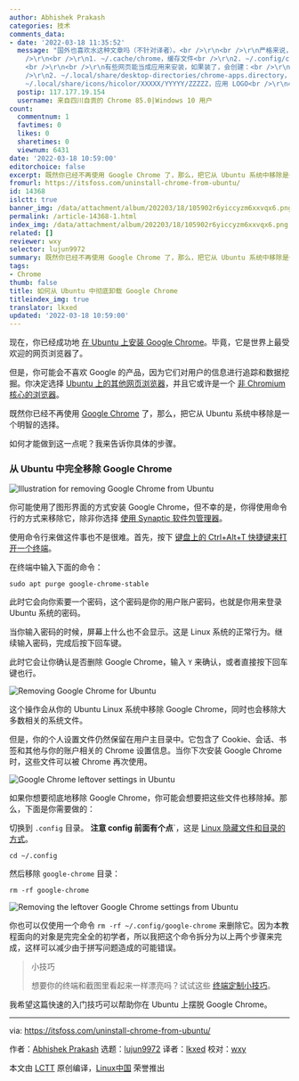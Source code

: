 ```yaml
---
author: Abhishek Prakash
categories: 技术
comments_data:
- date: '2022-03-18 11:35:52'
  message: "国外也喜欢水这种文章吗（不针对译者）。<br />\r\n<br />\r\n严格来说，Chrome 创建的文件不只 ~/.config/google-chrome。<br
    />\r\n<br />\r\n1. ~/.cache/chrome，缓存文件<br />\r\n2. ~/.config/chrome-flags.conf，手动开启的一些特性
    <br />\r\n<br />\r\n有些网页能当成应用来安装，如果装了，会创建：<br />\r\n1. ~/.local/share/applications/chrome-XXXXX.desktop，桌面条目文件<br
    />\r\n2. ~/.local/share/desktop-directories/chrome-apps.directory，桌面条目文件<br />\r\n3.
    ~/.local/share/icons/hicolor/XXXXX/YYYYY/ZZZZZ，应用 LOGO<br />\r\n4. ~/.gnome/apps/chrome-XXXXX.desktop，桌面条目文件"
  postip: 117.177.19.154
  username: 来自四川自贡的 Chrome 85.0|Windows 10 用户
count:
  commentnum: 1
  favtimes: 0
  likes: 0
  sharetimes: 0
  viewnum: 6431
date: '2022-03-18 10:59:00'
editorchoice: false
excerpt: 既然你已经不再使用 Google Chrome 了，那么，把它从 Ubuntu 系统中移除是一个明智的选择。
fromurl: https://itsfoss.com/uninstall-chrome-from-ubuntu/
id: 14368
islctt: true
banner_img: /data/attachment/album/202203/18/105902r6yiccyzm6xxvqx6.png
permalink: /article-14368-1.html
index_img: /data/attachment/album/202203/18/105902r6yiccyzm6xxvqx6.png.thumb.jpg
related: []
reviewer: wxy
selector: lujun9972
summary: 既然你已经不再使用 Google Chrome 了，那么，把它从 Ubuntu 系统中移除是一个明智的选择。
tags:
- Chrome
thumb: false
title: 如何从 Ubuntu 中彻底卸载 Google Chrome
titleindex_img: true
translator: lkxed
updated: '2022-03-18 10:59:00'
---
```


现在，你已经成功地 [在 Ubuntu 上安装 Google Chrome](https://itsfoss.com/install-chrome-ubuntu/)。毕竟，它是世界上最受欢迎的网页浏览器了。


但是，你可能会不喜欢 Google 的产品，因为它们对用户的信息进行追踪和数据挖掘。你决定选择 [Ubuntu 上的其他网页浏览器](https://itsfoss.com/best-browsers-ubuntu-linux/)，并且它或许是一个 [非 Chromium 核心的浏览器](https://itsfoss.com/open-source-browsers-linux/)。


既然你已经不再使用 [Google Chrome](https://www.google.com/chrome/index.html) 了，那么，把它从 Ubuntu 系统中移除是一个明智的选择。


如何才能做到这一点呢？我来告诉你具体的步骤。


### 从 Ubuntu 中完全移除 Google Chrome


![Illustration for removing Google Chrome from Ubuntu](/data/attachment/album/202203/18/105902r6yiccyzm6xxvqx6.png)


你可能使用了图形界面的方式安装 Google Chrome，但不幸的是，你得使用命令行的方式来移除它，除非你选择 [使用 Synaptic 软件包管理器](https://itsfoss.com/synaptic-package-manager/)。


使用命令行来做这件事也不是很难。首先，按下 [键盘上的 Ctrl+Alt+T 快捷键来打开一个终端](https://itsfoss.com/open-terminal-ubuntu/)。


在终端中输入下面的命令：



```
sudo apt purge google-chrome-stable

```

此时它会向你索要一个密码，这个密码是你的用户账户密码，也就是你用来登录 Ubuntu 系统的密码。


当你输入密码的时候，屏幕上什么也不会显示。这是 Linux 系统的正常行为。继续输入密码，完成后按下回车键。


此时它会让你确认是否删除 Google Chrome，输入 `Y` 来确认，或者直接按下回车键也行。


![Removing Google Chrome for Ubuntu](/data/attachment/album/202203/18/110056x2gz2spid0kk888z.jpg)


这个操作会从你的 Ubuntu Linux 系统中移除 Google Chrome，同时也会移除大多数相关的系统文件。


但是，你的个人设置文件仍然保留在用户主目录中。它包含了 Cookie、会话、书签和其他与你的账户相关的 Chrome 设置信息。当你下次安装 Google Chrome 时，这些文件可以被 Chrome 再次使用。


![Google Chrome leftover settings in Ubuntu](/data/attachment/album/202203/18/105905y29akozuwoa22da4.png)


如果你想要彻底地移除 Google Chrome，你可能会想要把这些文件也移除掉。那么，下面是你需要做的：


切换到 `.config` 目录。 **注意 config 前面有个点**`，这是 [Linux 隐藏文件和目录的方式](https://itsfoss.com/hide-folders-and-show-hidden-files-in-ubuntu-beginner-trick/)。



```
cd ~/.config

```

然后移除 `google-chrome` 目录：



```
rm -rf google-chrome

```

![Removing the leftover Google Chrome settings from Ubuntu](/data/attachment/album/202203/18/105906cii8bbaojj2erjti.png)


你也可以仅使用一个命令 `rm -rf ~/.config/google-chrome` 来删除它。因为本教程面向的对象是完完全全的初学者，所以我把这个命令拆分为以上两个步骤来完成，这样可以减少由于拼写问题造成的可能错误。



> 
> 小技巧
> 
> 
> 想要你的终端和截图里看起来一样漂亮吗？试试这些 [终端定制小技巧](https://itsfoss.com/customize-linux-terminal/)。
> 
> 
> 


我希望这篇快速的入门技巧可以帮助你在 Ubuntu 上摆脱 Google Chrome。




---


via: <https://itsfoss.com/uninstall-chrome-from-ubuntu/>


作者：[Abhishek Prakash](https://itsfoss.com/author/abhishek/) 选题：[lujun9972](https://github.com/lujun9972) 译者：[lkxed](https://github.com/lkxed) 校对：[wxy](https://github.com/wxy)


本文由 [LCTT](https://github.com/LCTT/TranslateProject) 原创编译，[Linux中国](https://linux.cn/) 荣誉推出
